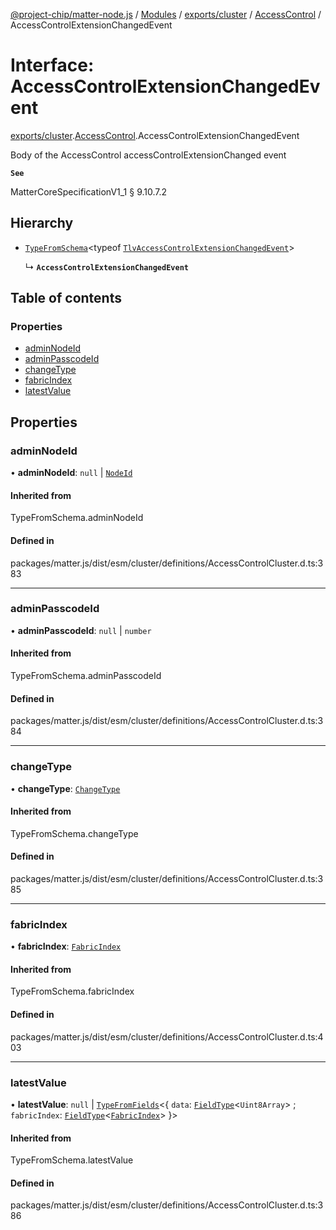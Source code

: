 [@project-chip/matter-node.js](../README.md) / [Modules](../modules.md) / [exports/cluster](../modules/exports_cluster.md) / [AccessControl](../modules/exports_cluster.AccessControl.md) / AccessControlExtensionChangedEvent

# Interface: AccessControlExtensionChangedEvent

[exports/cluster](../modules/exports_cluster.md).[AccessControl](../modules/exports_cluster.AccessControl.md).AccessControlExtensionChangedEvent

Body of the AccessControl accessControlExtensionChanged event

**`See`**

MatterCoreSpecificationV1_1 § 9.10.7.2

## Hierarchy

- [`TypeFromSchema`](../modules/exports_tlv.md#typefromschema)\<typeof [`TlvAccessControlExtensionChangedEvent`](../modules/exports_cluster.AccessControl.md#tlvaccesscontrolextensionchangedevent)\>

  ↳ **`AccessControlExtensionChangedEvent`**

## Table of contents

### Properties

- [adminNodeId](exports_cluster.AccessControl.AccessControlExtensionChangedEvent.md#adminnodeid)
- [adminPasscodeId](exports_cluster.AccessControl.AccessControlExtensionChangedEvent.md#adminpasscodeid)
- [changeType](exports_cluster.AccessControl.AccessControlExtensionChangedEvent.md#changetype)
- [fabricIndex](exports_cluster.AccessControl.AccessControlExtensionChangedEvent.md#fabricindex)
- [latestValue](exports_cluster.AccessControl.AccessControlExtensionChangedEvent.md#latestvalue)

## Properties

### adminNodeId

• **adminNodeId**: ``null`` \| [`NodeId`](../modules/exports_datatype.md#nodeid)

#### Inherited from

TypeFromSchema.adminNodeId

#### Defined in

packages/matter.js/dist/esm/cluster/definitions/AccessControlCluster.d.ts:383

___

### adminPasscodeId

• **adminPasscodeId**: ``null`` \| `number`

#### Inherited from

TypeFromSchema.adminPasscodeId

#### Defined in

packages/matter.js/dist/esm/cluster/definitions/AccessControlCluster.d.ts:384

___

### changeType

• **changeType**: [`ChangeType`](../enums/exports_cluster.AccessControl.ChangeType.md)

#### Inherited from

TypeFromSchema.changeType

#### Defined in

packages/matter.js/dist/esm/cluster/definitions/AccessControlCluster.d.ts:385

___

### fabricIndex

• **fabricIndex**: [`FabricIndex`](../modules/exports_datatype.md#fabricindex)

#### Inherited from

TypeFromSchema.fabricIndex

#### Defined in

packages/matter.js/dist/esm/cluster/definitions/AccessControlCluster.d.ts:403

___

### latestValue

• **latestValue**: ``null`` \| [`TypeFromFields`](../modules/exports_tlv.md#typefromfields)\<\{ `data`: [`FieldType`](exports_tlv.FieldType.md)\<`Uint8Array`\> ; `fabricIndex`: [`FieldType`](exports_tlv.FieldType.md)\<[`FabricIndex`](../modules/exports_datatype.md#fabricindex)\>  }\>

#### Inherited from

TypeFromSchema.latestValue

#### Defined in

packages/matter.js/dist/esm/cluster/definitions/AccessControlCluster.d.ts:386

